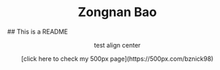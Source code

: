<h1 align="center"> Zongnan Bao </h1>
## This is a README
<p align="center"> test align center </p>
<div align="center">
  [click here to check my 500px page](https://500px.com/bznick98)
</div>
